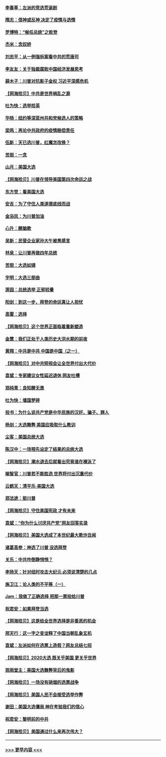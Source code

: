 #### [李春草：左派的竞选荒诞剧](../pages/nsc993/n12558380.md?t=11190451) 
#### [隋志：信神或反神 决定了疫情与选情](../pages/nsc993/n12558255.md?t=11190451) 
#### [罗博特：“候任总统”之败登](../pages/nsc993/n12558189.md?t=11190451) 
#### [杰米：念奴娇](../pages/nsc993/n12558174.md?t=11190451) 
#### [刘忠平：从一例强拆案看中共的荒唐司](../pages/nsc993/n12558036.md?t=11190451) 
#### [李友友：关于独裁腐败中国经济发展思考](../pages/nsc993/n12558004.md?t=11190451) 
#### [薛木子：川普对抗影子金权 习近平深感危机](../pages/nsc993/n12557342.md?t=11190451) 
#### [【网海拾贝】中共是世界祸乱之源](../pages/nsc993/n12555353.md?t=11190451) 
#### [吐为快：选举拾英](../pages/nsc993/n12555041.md?t=11190451) 
#### [华旸：纽约等深蓝州共和党候选人的策略](../pages/nsc993/n12554309.md?t=11190451) 
#### [梁鸣：再论中共政府的疫情赔偿责任](../pages/nsc993/n12553012.md?t=11190451) 
#### [伍新：天已选川普，红魔怎改换？](../pages/nsc993/n12552970.md?t=11190451) 
#### [苦胆：一念](../pages/nsc993/n12552957.md?t=11190451) 
#### [山月：美国大选](../pages/nsc993/n12552446.md?t=11190451) 
#### [【网海拾贝】川普在领导美国第四次命运之战](../pages/nsc993/n12551973.md?t=11190451) 
#### [东方觉：看美国大选](../pages/nsc993/n12551647.md?t=11190451) 
#### [安吉：为了守住人类道德底线而战](../pages/nsc993/n12551111.md?t=11190451) 
#### [金浴凤：为川普加油](../pages/nsc993/n12551085.md?t=11190451) 
#### [心升：醒脑歌](../pages/nsc993/n12550984.md?t=11190451) 
#### [吴新：民营企业家孙大午被黑感言](../pages/nsc993/n12550656.md?t=11190451) 
#### [林泉：让川普再做四年总统](../pages/nsc993/n12550640.md?t=11190451) 
#### [苦胆：大选如镜](../pages/nsc993/n12550630.md?t=11190451) 
#### [宇明：大选三部曲](../pages/nsc993/n12550603.md?t=11190451) 
#### [莲园：总统选举 正邪较量](../pages/nsc993/n12550594.md?t=11190451) 
#### [阳剑：到这一步，拜登的命运真让人担忧](../pages/nsc993/n12549093.md?t=11190451) 
#### [高雷：选择](../pages/nsc993/n12549087.md?t=11190451) 
#### [【网海拾贝】这个世界正面临着重新塑造](../pages/nsc993/n12548326.md?t=11190451) 
#### [金慧：我们正处于人类历史大洪水期的前夜](../pages/nsc993/n12547914.md?t=11190451) 
#### [黄翔：中共是中共 中国是中国（之一）](../pages/nsc993/n12547576.md?t=11190451) 
#### [【网海拾贝】对中共短视会让全世界付出大代价](../pages/nsc993/n12546043.md?t=11190451) 
#### [袁斌：专家建议女性延迟退休 网友吐槽](../pages/nsc993/n12545424.md?t=11190451) 
#### [郑纯青：良知醒无畏](../pages/nsc993/n12545394.md?t=11190451) 
#### [吐为快：墙国梦碎](../pages/nsc993/n12545309.md?t=11190451) 
#### [投书：为什么说共产党是中华民族的汉奸、骗子、罪人](../pages/nsc993/n12545089.md?t=11190451) 
#### [杨剑：大选舞弊 美国应吸取什么教训](../pages/nsc993/n12543937.md?t=11190451) 
#### [尘客：美国总统大选](../pages/nsc993/n12543828.md?t=11190451) 
#### [陈汉中：一场预先设定了结果的总统大选](../pages/nsc993/n12543564.md?t=11190451) 
#### [【网海拾贝】潮水退去后就看出究竟谁在裸泳了](../pages/nsc993/n12543321.md?t=11190451) 
#### [喻智官：川普若不能胜选 世界将付出沉重代价](../pages/nsc993/n12541352.md?t=11190451) 
#### [云鹤天：清平乐‧美国大选](../pages/nsc993/n12540916.md?t=11190451) 
#### [郑法途：挺川普](../pages/nsc993/n12540898.md?t=11190451) 
#### [【网海拾贝】守住美国宪政 才有未来](../pages/nsc993/n12540423.md?t=11190451) 
#### [袁斌：“你为什么讨厌共产党”网友回答实录](../pages/nsc993/n12540208.md?t=11190451) 
#### [【网海拾贝】美国大选成了本世纪最大欺诈丑闻](../pages/nsc993/n12538029.md?t=11190451) 
#### [诸葛高参：神选了川普 没选拜登](../pages/nsc993/n12537664.md?t=11190451) 
#### [关乐：中共咋倒静悄悄？](../pages/nsc993/n12537615.md?t=11190451) 
#### [李扬天：针对纽时攻击大纪元 必须说清楚的几点](../pages/nsc993/n12536001.md?t=11190451) 
#### [施卫江：论人类的不平等（一）](../pages/nsc993/n12535700.md?t=11190451) 
#### [Jam：我做了正确选择 把那一票投给川普](../pages/nsc993/n12535743.md?t=11190451) 
#### [祝君安：如果拜登当选](../pages/nsc993/n12535726.md?t=11190451) 
#### [【网海拾贝】这是给全世界选择是非善恶的机会](../pages/nsc993/n12535061.md?t=11190451) 
#### [邢天行：这一字之变诠释了中国当朝乱象玄机](../pages/nsc993/n12533446.md?t=11190451) 
#### [袁斌：左派如何在选票上造假？网友总结七招](../pages/nsc993/n12533180.md?t=11190451) 
#### [【网海拾贝】2020大选 既关乎美国 更关乎世界](../pages/nsc993/n12533161.md?t=11190451) 
#### [观雨堂主：美国大选舞弊背后的鬼影](../pages/nsc993/n12533153.md?t=11190451) 
#### [【网海拾贝】一场没有硝烟的选票战争](../pages/nsc993/n12531883.md?t=11190451) 
#### [【网海拾贝】美国人民不会接受选举作弊](../pages/nsc993/n12528850.md?t=11190451) 
#### [谢田：美国大选僵局 神在考验我们的信心](../pages/nsc993/n12527932.md?t=11190451) 
#### [祝君安：黎明前的中共](../pages/nsc993/n12524071.md?t=11190451) 
#### [【网海拾贝】美国通过什么来再次伟大？](../pages/nsc993/n12523844.md?t=11190451) 

----
#### [ >>> 更早内容 <<< ](../indexes/nsc993-earlier.md)
